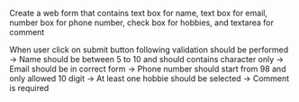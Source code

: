 Create a web form that contains text box for name, text box for email,
number box for phone number, check box for hobbies, and textarea for comment

When user click on submit button following validation should be performed
    -> Name should be between 5 to 10 and should contains character only 
    -> Email should be in correct form 
    -> Phone number should start from 98 and only allowed 10 digit
    -> At least one hobbie should be selected
    -> Comment is required
